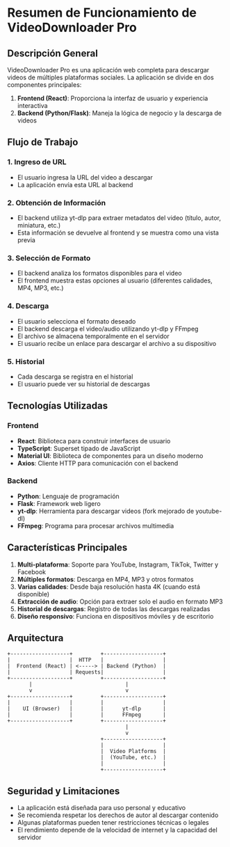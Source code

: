 # Resumen de Funcionamiento de VideoDownloader Pro

## Descripción General

VideoDownloader Pro es una aplicación web completa para descargar videos de múltiples plataformas sociales. La aplicación se divide en dos componentes principales:

1. **Frontend (React)**: Proporciona la interfaz de usuario y experiencia interactiva
2. **Backend (Python/Flask)**: Maneja la lógica de negocio y la descarga de videos

## Flujo de Trabajo

### 1. Ingreso de URL
- El usuario ingresa la URL del video a descargar
- La aplicación envía esta URL al backend 

### 2. Obtención de Información
- El backend utiliza yt-dlp para extraer metadatos del video (título, autor, miniatura, etc.)
- Esta información se devuelve al frontend y se muestra como una vista previa

### 3. Selección de Formato
- El backend analiza los formatos disponibles para el video
- El frontend muestra estas opciones al usuario (diferentes calidades, MP4, MP3, etc.)

### 4. Descarga
- El usuario selecciona el formato deseado
- El backend descarga el video/audio utilizando yt-dlp y FFmpeg
- El archivo se almacena temporalmente en el servidor
- El usuario recibe un enlace para descargar el archivo a su dispositivo

### 5. Historial
- Cada descarga se registra en el historial
- El usuario puede ver su historial de descargas

## Tecnologías Utilizadas

### Frontend
- **React**: Biblioteca para construir interfaces de usuario
- **TypeScript**: Superset tipado de JavaScript
- **Material UI**: Biblioteca de componentes para un diseño moderno
- **Axios**: Cliente HTTP para comunicación con el backend

### Backend
- **Python**: Lenguaje de programación
- **Flask**: Framework web ligero
- **yt-dlp**: Herramienta para descargar videos (fork mejorado de youtube-dl)
- **FFmpeg**: Programa para procesar archivos multimedia

## Características Principales

1. **Multi-plataforma**: Soporte para YouTube, Instagram, TikTok, Twitter y Facebook
2. **Múltiples formatos**: Descarga en MP4, MP3 y otros formatos
3. **Varias calidades**: Desde baja resolución hasta 4K (cuando está disponible)
4. **Extracción de audio**: Opción para extraer solo el audio en formato MP3
5. **Historial de descargas**: Registro de todas las descargas realizadas
6. **Diseño responsivo**: Funciona en dispositivos móviles y de escritorio

## Arquitectura

```
+-------------------+         +-------------------+
|                   |  HTTP   |                   |
|  Frontend (React) | <-----> | Backend (Python)  |
|                   | Requests|                   |
+-------------------+         +-------------------+
       |                              |
       v                              v
+-------------------+         +-------------------+
|                   |         |                   |
|    UI (Browser)   |         |      yt-dlp       |
|                   |         |      FFmpeg       |
+-------------------+         +-------------------+
                                      |
                                      v
                              +-------------------+
                              |                   |
                              |  Video Platforms  |
                              |  (YouTube, etc.)  |
                              |                   |
                              +-------------------+
```

## Seguridad y Limitaciones

- La aplicación está diseñada para uso personal y educativo
- Se recomienda respetar los derechos de autor al descargar contenido
- Algunas plataformas pueden tener restricciones técnicas o legales
- El rendimiento depende de la velocidad de internet y la capacidad del servidor 